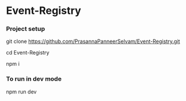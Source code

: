 # Event-Registry

### Project setup
git clone https://github.com/PrasannaPanneerSelvam/Event-Registry.git

cd Event-Registry

npm i



### To run in dev mode
npm run dev

